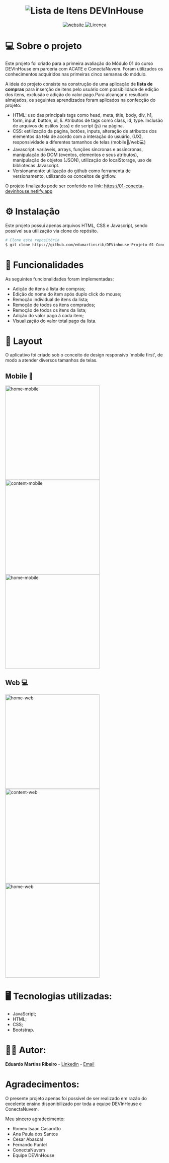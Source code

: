 <h1 align="center">
    <img alt="Lista de Itens DEVInHouse" title="#Projeto01DEVinhouse" src="./assets/screenshots/logo.png" />
</h1>

<p align="center">
  <a href="https://01-conecta-devinhouse.netlify.app/">
    <img alt="website" src="https://img.shields.io/website?up_message=online&url=https%3A%2F%2F01-conecta-devinhouse.netlify.app%2F">
  </a>
 <img alt="Licença" src="https://img.shields.io/badge/license-MIT-brightgreen">

</p>

# 💻 Sobre o projeto
<p align="left">Este projeto foi criado para a primeira avaliação do Módulo 01 do curso DEVInHouse em parceria com ACATE e ConectaNuvem. Foram utilizados os conhecimentos adquiridos nas primeiras cinco semanas do módulo. 

A ideia do projeto consiste na construção de uma aplicação de **lista de compras** para inserção de itens pelo usuário com possibilidade de edição dos itens, exclusão e adição do valor pago.Para alcançar o resultado almejados, os seguintes aprendizados foram aplicados na confecção do projeto:

- HTML: uso das principais tags como head, meta, title, body, div, h1, form, input, button, ul, li. Atributos de tags como class, id, type. Inclusão de arquivos de estilos (css) e de script (js) na página.
- CSS: estilização da página, botões, inputs, alteração de atributos dos elementos da tela de acordo com a interação do usuário, (UX), responsividade a diferentes tamanhos de telas (mobile📱/web💻)
- Javascript: variáveis, arrays, funções síncronas e assíncronas, manipulação do DOM (eventos, elementos e seus atributos), manipulação de objetos (JSON), utilização do localStorage, uso de bibliotecas Javascript.
- Versionamento: utilização do github como ferramenta de versionamento, utilizando os conceitos de gitflow.

O projeto finalizado pode ser conferido no link: <a href>https://01-conecta-devinhouse.netlify.app
</p>


# ⚙️ Instalação

Este projeto possui apenas arquivos HTML, CSS e Javascript, sendo possível sua utilização via clone do repósito.


```bash
# Clone este repositório
$ git clone https://github.com/edumartinsrib/DEVinhouse-Projeto-01-ConectaNuvem
```

# 🛒 Funcionalidades

As seguintes funcionalidades foram implementadas:

- Adição de itens à lista de compras;
- Edição do nome do item após duplo click do mouse;
- Remoção individual de itens da lista;
- Remoção de todos os itens comprados;
- Remoção de todos os itens da lista;
- Adição do valor pago à cada item;
- Visualização do valor total pago da lista.
# 🎨 Layout

<p> O aplicativo foi criado sob o conceito de design responsivo 'mobile first', de modo a atender diversos tamanhos de telas.</p>

## Mobile 📱
<p align="left">
  <img alt="home-mobile" title="#home-mobile" src="./assets/screenshots/home-mobile.png" width="300px"><img alt="content-mobile" title="#content-mobile" src="./assets/screenshots/content-mobile.png" width="300px"><img alt="home-mobile" title="#home-mobile" src="./assets/screenshots/content-mobile2.png" width="300px">
</p>

## Web 💻

<p align="left">
  <img alt="home-web" title="#home-web" src="./assets/screenshots/home-web.png" width="300px"><img alt="content-web" title="#content-web" src="./assets/screenshots/content-web.png" width="300px"><img alt="home-web" title="#home-web" src="./assets/screenshots/content-web2.png" width="300px">
</p>


# 🖥️ Tecnologias utilizadas:

- JavaScript;
- HTML;
- CSS;
- Bootstrap.



# 🧑‍💻 Autor:

**Eduardo Martins Ribeiro** - [Linkedin](https://www.linkedin.com/in/edumrib/ "Eduardo Martins Ribeiro") - [Email](mailto:edumartinsrib@live.com?subject=ola "Olá!")
 


# Agradecimentos:

O presente projeto apenas foi possível de ser realizado em razão do excelente ensino disponibilizado por toda a equipe DEVInHouse e ConectaNuvem.

Meu sincero agradecimento:

- Romeu Isaac Casarotto 
- Ana Paula dos Santos
- Cesar Abascal
- Fernando Puntel 
- ConectaNuvem
- Equipe DEVInHouse
